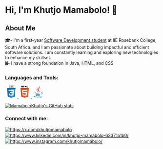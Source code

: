 # Hi, I'm Khutjo Mamabolo! 👋

## About Me
🎓- I'm a first-year [Software Development student](https://www.rosebankcollege.co.za/qualifications/iie-diploma-in-it-in-software-development/) at IIE Rosebank College, South Africa. and I am passionate about building impactful and efficient software solutions. I am constantly learning and exploring new technologies to enhance my skillset.<br>
🖥️- I have a strong foundation in Java, HTML, and CSS

<h3 align="left">Languages and Tools:</h3>
<p align="left"> <a href="https://www.w3schools.com/css/" target="_blank" rel="noreferrer"> <img src="https://raw.githubusercontent.com/devicons/devicon/master/icons/css3/css3-original-wordmark.svg" alt="css3" width="40" height="40"/> </a> <a href="https://www.w3.org/html/" target="_blank" rel="noreferrer"> <img src="https://raw.githubusercontent.com/devicons/devicon/master/icons/html5/html5-original-wordmark.svg" alt="html5" width="40" height="40"/> </a> <a href="https://www.java.com" target="_blank" rel="noreferrer"> <img src="https://raw.githubusercontent.com/devicons/devicon/master/icons/java/java-original.svg" alt="java" width="40" height="40"/> </a> </p>

[![MamaboloKhutjo's GitHub stats](https://github-readme-stats.vercel.app/api?username=MamaboloKhutjo&show_icons=true&theme=chartreuse-dark)](https://github.com/anuraghazra/github-readme-stats)

<h3 align="left">Connect with me:</h3>
<p align="left">
<a href="https://twitter.com/https://x.com/khutjomamabolo" target="blank"><img align="center" src="https://raw.githubusercontent.com/rahuldkjain/github-profile-readme-generator/master/src/images/icons/Social/twitter.svg" alt="https://x.com/khutjomamabolo" height="30" width="40" /></a>
<a href="https://linkedin.com/in/https://www.linkedin.com/in/khutjo-mamabolo-63371b1b0/" target="blank"><img align="center" src="https://raw.githubusercontent.com/rahuldkjain/github-profile-readme-generator/master/src/images/icons/Social/linked-in-alt.svg" alt="https://www.linkedin.com/in/khutjo-mamabolo-63371b1b0/" height="30" width="40" /></a>
<a href="https://instagram.com/https://www.instagram.com/khutjomamabolo/" target="blank"><img align="center" src="https://raw.githubusercontent.com/rahuldkjain/github-profile-readme-generator/master/src/images/icons/Social/instagram.svg" alt="https://www.instagram.com/khutjomamabolo/" height="30" width="40" /></a>
</p>
